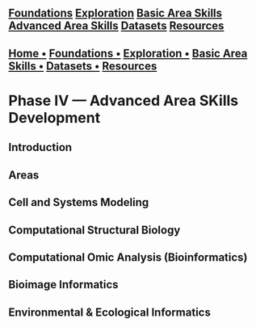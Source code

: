 ## [Foundations](/foundations.md) [Exploration](/exploration.md) [Basic Area Skills](/basicskills.md) [Advanced Area Skills](/advancedareaskills.md) [Datasets](/datasets.md) [Resources](/resources.md)

## [Home  •](/index.md) [Foundations   •](/foundations.md) [Exploration  •](/exploration.md)  [Basic Area Skills   •](/basicskills.md) [Datasets   •](/datasets.md) [Resources](/resources.md)

# Phase IV — Advanced Area SKills Development

## Introduction

## Areas


## Cell and Systems Modeling


## Computational Structural Biology


## Computational Omic Analysis (Bioinformatics)


## Bioimage Informatics


## Environmental & Ecological Informatics

